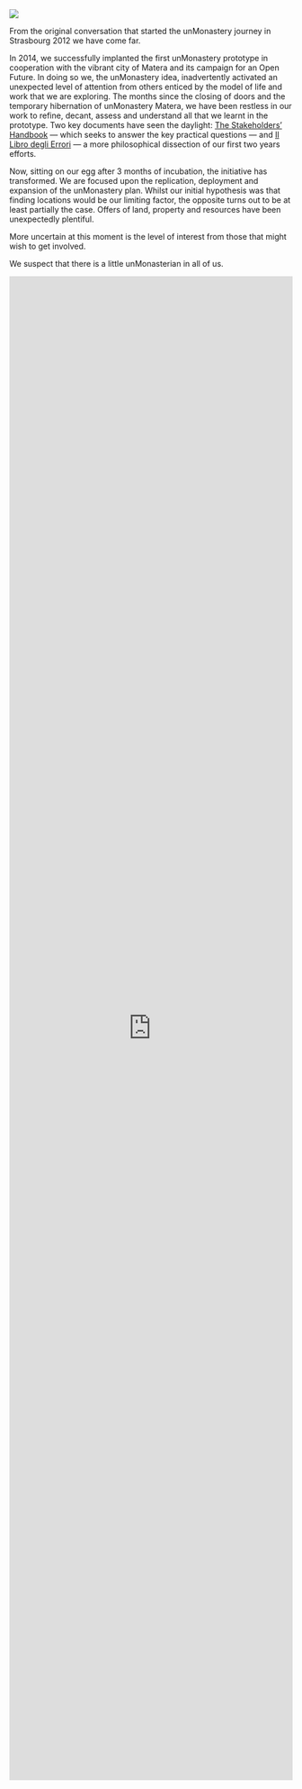 <img src="/images/unmon_spark_sm.png">

From the original conversation that started the unMonastery journey in Strasbourg 2012 we have come far.  

In 2014, we successfully implanted the first unMonastery prototype in cooperation with the vibrant city of Matera and its campaign for an Open Future. In doing so we, the unMonastery idea, inadvertently activated an unexpected level of attention from others enticed by the model of life and work that we are exploring.  The months since the closing of doors and the temporary hibernation of unMonastery Matera, we have been restless in our work to refine, decant, assess and understand all that we learnt in the prototype.  Two key documents have seen the daylight:  [The Stakeholders’ Handbook](https://docs.google.com/document/d/1wVSJVR9nbLEszx0BdYQDeofQdpHkc9rHmcVmMT_T8hM/edit?usp=sharing) — which seeks to answer the key practical questions — and [Il Libro degli Errori](http://unmonastery-wiki.mirelsol.org/doku.php?id=book_of_mistakes) — a more philosophical dissection of our first two years efforts. 

Now, sitting on our egg after 3 months of incubation, the initiative has transformed. We are focused upon the replication, deployment and expansion of the unMonastery plan. Whilst our initial hypothesis was that finding locations would be our limiting factor, the opposite turns out to be at least partially the case.  Offers of land, property and resources have been unexpectedly plentiful.

More uncertain at this moment is the level of interest from those that might wish to get involved.

We suspect that there is a little unMonasterian in all of us.

<iframe id="participate-form" src="https://docs.google.com/forms/d/1j_PJYPX8VbnzlH-GFfQiF7vX5IfIWnrrQv3ZcXgQONI/viewform?embedded=true" width="100%" height="2670" frameborder="0" marginheight="0" marginwidth="0">Loading...</iframe>
